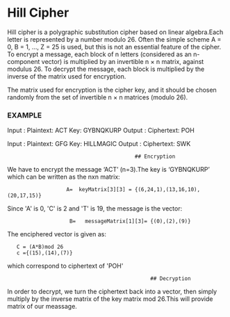 
# Hill Cipher

Hill cipher is a polygraphic substitution cipher based on linear algebra.Each letter is represented by a number modulo 26. Often the simple scheme A = 0, B = 1, …, Z = 25 is used, but this is not an essential feature of the cipher. To encrypt a message, each block of n letters (considered as an n-component vector) is multiplied by an invertible n × n matrix, against modulus 26. To decrypt the message, each block is multiplied by the inverse of the matrix used for encryption.

The matrix used for encryption is the cipher key, and it should be chosen randomly from the set of invertible n × n matrices (modulo 26).
### EXAMPLE
Input  : Plaintext: ACT
         Key: GYBNQKURP
Output : Ciphertext: POH

Input  : Plaintext: GFG
         Key: HILLMAGIC 
Output : Ciphertext: SWK

                                             ## Encryption

We have to encrypt the message ‘ACT’ (n=3).The key is ‘GYBNQKURP’ which can be written as the nxn matrix: 

                       A=  keyMatrix[3][3] = {(6,24,1),(13,16,10),(20,17,15)}

Since 'A' is 0, 'C' is 2 and 'T' is 19, the message is the vector:    

                        B=   messageMatrix[1][3]= {(0),(2),(9)}
           
The enciphered vector is given as:

       C = (A*B)mod 26
       c ={(15),(14),(7)}
   which correspond to ciphertext of 'POH'   
                                
                                
                                                  ## Decryption
  In order to decrypt, we turn the ciphertext back into a vector, then simply multiply by the inverse matrix of the key matrix mod 26.This will provide matrix
  of our meassage.
